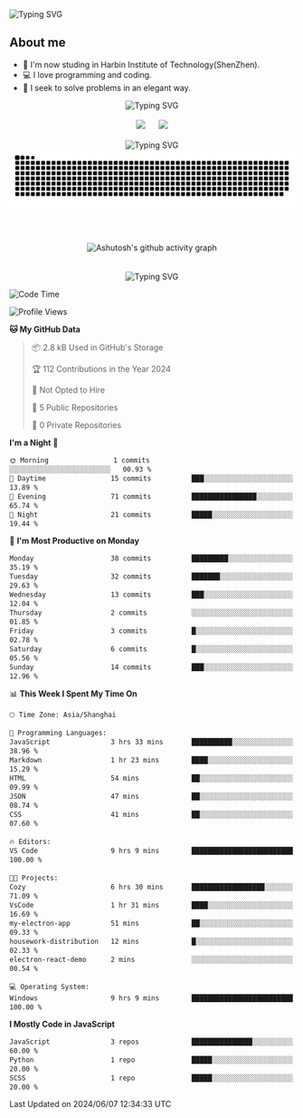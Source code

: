 <img src="https://readme-typing-svg.demolab.com?font=Fira+Code&weight=200&size=100&pause=1000&color=3986FF&center=true&vCenter=true&random=false&width=2000&height=160&lines=Hi+there!+++o(*%5E%E2%96%BD%5E*)%E2%94%9B;console.log(%22Hello+World!%22)" alt="Typing SVG" />

## About me
- 🏫 I'm now studing in Harbin Institute of Technology(ShenZhen).
- 💻 I love programming and coding.
- 🍷 I seek to solve problems in an elegant way.

<div align="center">
  <img src="https://readme-typing-svg.demolab.com?font=Fira+Code&weight=200&size=50&pause=1000&color=3986FF&center=true&vCenter=true&random=false&width=2000&height=100&lines=Here+are+my+stats..." alt="Typing SVG" />
  <br><br>
  <img height="180px" src="https://github-readme-stats-git-masterrstaa-rickstaa.vercel.app/api?username=whateverzpy&rank_icon=percentile&hide_border=true&show_icons=true&include_all_commits=true&bg_color=0,ea6161,ffc64d,fffc4d,52fa5a" />&nbsp;&nbsp;&nbsp;&nbsp;&nbsp;&nbsp;<img height="180px" src="https://github-readme-stats-git-masterrstaa-rickstaa.vercel.app/api/top-langs/?username=whateverzpy&layout=donut&hide_border=true&bg_color=0,52fa5a,4dfcff,c64dff" />
  <br><br>
  <img src="https://readme-typing-svg.demolab.com?font=Fira+Code&weight=200&size=50&pause=1000&color=3986FF&center=true&vCenter=true&random=false&width=2000&height=100&lines=Here+are+my+contributions..." alt="Typing SVG" />
  <picture>
    <source media="(prefers-color-scheme: dark)" srcset="https://raw.githubusercontent.com/whateverzpy/whateverzpy/main/assets/github-snake-dark.svg" />
    <source media="(prefers-color-scheme: light)" srcset="https://raw.githubusercontent.com/whateverzpy/whateverzpy/main/assets/github-snake.svg" />
    <img alt="github-snake" src="https://raw.githubusercontent.com/whateverzpy/whateverzpy/main/assets/github-snake.svg" />
  </picture>
  <br><br><br><br>
  <picture>
    <source media="(prefers-color-scheme: dark)"
          srcset="https://github-readme-activity-graph.vercel.app/graph?username=whateverzpy&theme=tokyo-night" />
    <source media="(prefers-color-scheme: light)"
          srcset="https://github-readme-activity-graph.vercel.app/graph?username=whateverzpy&theme=tokyo-day" />
    <img alt="Ashutosh's github activity graph"
       src="https://github-readme-activity-graph.vercel.app/graph?username=whateverzpy&theme=tokyo-day"
       width="860px"/>
  </picture>
  <br><br><br>
  <img src="https://readme-typing-svg.demolab.com?font=Fira+Code&weight=200&size=120&pause=1000&color=3986FF&center=true&vCenter=true&random=false&width=2000&height=180&lines=INFINITE+PROGRESS" alt="Typing SVG" />
</div>

<!--START_SECTION:waka-->
![Code Time](http://img.shields.io/badge/Code%20Time-20%20hrs%2022%20mins-blue)

![Profile Views](http://img.shields.io/badge/Profile%20Views-1-blue)

**🐱 My GitHub Data** 

> 📦 2.8 kB Used in GitHub's Storage 
 > 
> 🏆 112 Contributions in the Year 2024
 > 
> 🚫 Not Opted to Hire
 > 
> 📜 5 Public Repositories 
 > 
> 🔑 0 Private Repositories 
 > 
**I'm a Night 🦉** 

```text
🌞 Morning                1 commits           ░░░░░░░░░░░░░░░░░░░░░░░░░   00.93 % 
🌆 Daytime                15 commits          ███░░░░░░░░░░░░░░░░░░░░░░   13.89 % 
🌃 Evening                71 commits          ████████████████░░░░░░░░░   65.74 % 
🌙 Night                  21 commits          █████░░░░░░░░░░░░░░░░░░░░   19.44 % 
```
📅 **I'm Most Productive on Monday** 

```text
Monday                   38 commits          █████████░░░░░░░░░░░░░░░░   35.19 % 
Tuesday                  32 commits          ███████░░░░░░░░░░░░░░░░░░   29.63 % 
Wednesday                13 commits          ███░░░░░░░░░░░░░░░░░░░░░░   12.04 % 
Thursday                 2 commits           ░░░░░░░░░░░░░░░░░░░░░░░░░   01.85 % 
Friday                   3 commits           █░░░░░░░░░░░░░░░░░░░░░░░░   02.78 % 
Saturday                 6 commits           █░░░░░░░░░░░░░░░░░░░░░░░░   05.56 % 
Sunday                   14 commits          ███░░░░░░░░░░░░░░░░░░░░░░   12.96 % 
```


📊 **This Week I Spent My Time On** 

```text
🕑︎ Time Zone: Asia/Shanghai

💬 Programming Languages: 
JavaScript               3 hrs 33 mins       ██████████░░░░░░░░░░░░░░░   38.96 % 
Markdown                 1 hr 23 mins        ████░░░░░░░░░░░░░░░░░░░░░   15.29 % 
HTML                     54 mins             ██░░░░░░░░░░░░░░░░░░░░░░░   09.99 % 
JSON                     47 mins             ██░░░░░░░░░░░░░░░░░░░░░░░   08.74 % 
CSS                      41 mins             ██░░░░░░░░░░░░░░░░░░░░░░░   07.60 % 

🔥 Editors: 
VS Code                  9 hrs 9 mins        █████████████████████████   100.00 % 

🐱‍💻 Projects: 
Cozy                     6 hrs 30 mins       ██████████████████░░░░░░░   71.09 % 
VsCode                   1 hr 31 mins        ████░░░░░░░░░░░░░░░░░░░░░   16.69 % 
my-electron-app          51 mins             ██░░░░░░░░░░░░░░░░░░░░░░░   09.33 % 
housework-distribution   12 mins             █░░░░░░░░░░░░░░░░░░░░░░░░   02.33 % 
electron-react-demo      2 mins              ░░░░░░░░░░░░░░░░░░░░░░░░░   00.54 % 

💻 Operating System: 
Windows                  9 hrs 9 mins        █████████████████████████   100.00 % 
```

**I Mostly Code in JavaScript** 

```text
JavaScript               3 repos             ███████████████░░░░░░░░░░   60.00 % 
Python                   1 repo              █████░░░░░░░░░░░░░░░░░░░░   20.00 % 
SCSS                     1 repo              █████░░░░░░░░░░░░░░░░░░░░   20.00 % 
```




 Last Updated on 2024/06/07 12:34:33 UTC
<!--END_SECTION:waka-->


<!--
**whateverzpy/whateverzpy** is a ✨ _special_ ✨ repository because its `README.md` (this file) appears on your GitHub profile.

Here are some ideas to get you started:

- 🔭 I’m currently working on ...
- 🌱 I’m currently learning ...
- 👯 I’m looking to collaborate on ...
- 🤔 I’m looking for help with ...
- 💬 Ask me about ...
- 📫 How to reach me: ...
- 😄 Pronouns: ...
- ⚡ Fun fact: ...
-->
